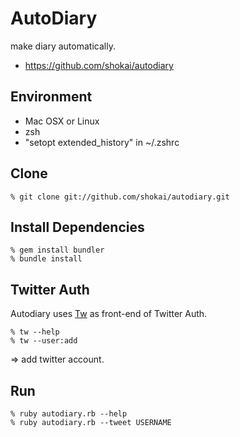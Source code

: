 AutoDiary
=========
make diary automatically.

* https://github.com/shokai/autodiary


Environment
-----------
* Mac OSX or Linux
* zsh
* "setopt extended_history" in ~/.zshrc


Clone
-----

    % git clone git://github.com/shokai/autodiary.git


Install Dependencies
--------------------

    % gem install bundler
    % bundle install


Twitter Auth
------------
Autodiary uses <a href="http://shokai.github.com/tw">Tw</a> as front-end of Twitter Auth.

    % tw --help
    % tw --user:add

=> add twitter account.


Run
---

    % ruby autodiary.rb --help
    % ruby autodiary.rb --tweet USERNAME

